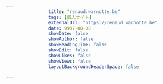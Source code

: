 ---
                title: "renaud.warnotte.be"
                tags: [個人サイト]
                externalUrl: "https://renaud.warnotte.be"
                date: 9937-08-08
                showDate: false
                showAuthor: false
                showReadingTime: false
                showEdit: false
                showLikes: false
                showViews: false
                layoutBackgroundHeaderSpace: false
                ---

